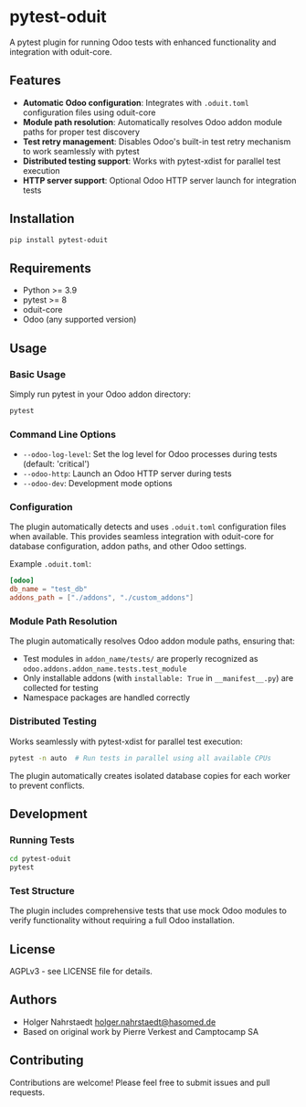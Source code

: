 # pytest-oduit

A pytest plugin for running Odoo tests with enhanced functionality and integration with oduit-core.

## Features

- **Automatic Odoo configuration**: Integrates with `.oduit.toml` configuration files using oduit-core
- **Module path resolution**: Automatically resolves Odoo addon module paths for proper test discovery
- **Test retry management**: Disables Odoo's built-in test retry mechanism to work seamlessly with pytest
- **Distributed testing support**: Works with pytest-xdist for parallel test execution
- **HTTP server support**: Optional Odoo HTTP server launch for integration tests

## Installation

```bash
pip install pytest-oduit
```

## Requirements

- Python >= 3.9
- pytest >= 8
- oduit-core
- Odoo (any supported version)

## Usage

### Basic Usage

Simply run pytest in your Odoo addon directory:

```bash
pytest
```

### Command Line Options

- `--odoo-log-level`: Set the log level for Odoo processes during tests (default: 'critical')
- `--odoo-http`: Launch an Odoo HTTP server during tests
- `--odoo-dev`: Development mode options

### Configuration

The plugin automatically detects and uses `.oduit.toml` configuration files when available. This provides seamless integration with oduit-core for database configuration, addon paths, and other Odoo settings.

Example `.oduit.toml`:
```toml
[odoo]
db_name = "test_db"
addons_path = ["./addons", "./custom_addons"]
```

### Module Path Resolution

The plugin automatically resolves Odoo addon module paths, ensuring that:
- Test modules in `addon_name/tests/` are properly recognized as `odoo.addons.addon_name.tests.test_module`
- Only installable addons (with `installable: True` in `__manifest__.py`) are collected for testing
- Namespace packages are handled correctly

### Distributed Testing

Works seamlessly with pytest-xdist for parallel test execution:

```bash
pytest -n auto  # Run tests in parallel using all available CPUs
```

The plugin automatically creates isolated database copies for each worker to prevent conflicts.

## Development

### Running Tests

```bash
cd pytest-oduit
pytest
```

### Test Structure

The plugin includes comprehensive tests that use mock Odoo modules to verify functionality without requiring a full Odoo installation.

## License

AGPLv3 - see LICENSE file for details.

## Authors

- Holger Nahrstaedt <holger.nahrstaedt@hasomed.de>
- Based on original work by Pierre Verkest and Camptocamp SA

## Contributing

Contributions are welcome! Please feel free to submit issues and pull requests.
